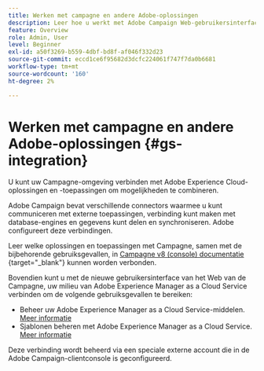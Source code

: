 ```yaml
---
title: Werken met campagne en andere Adobe-oplossingen
description: Leer hoe u werkt met Adobe Campaign Web-gebruikersinterface en Adobe Experience Cloud-oplossingen en -toepassingen
feature: Overview
role: Admin, User
level: Beginner
exl-id: a50f3269-b559-4dbf-bd8f-af046f332d23
source-git-commit: eccd1ce6f95682d3dcfc224061f747f7da0b6681
workflow-type: tm+mt
source-wordcount: '160'
ht-degree: 2%

---
```



# Werken met campagne en andere Adobe-oplossingen {#gs-integration}

U kunt uw Campagne-omgeving verbinden met Adobe Experience Cloud-oplossingen en -toepassingen om mogelijkheden te combineren.

Adobe Campaign bevat verschillende connectors waarmee u kunt communiceren met externe toepassingen, verbinding kunt maken met database-engines en gegevens kunt delen en synchroniseren. Adobe configureert deze verbindingen.

Leer welke oplossingen en toepassingen met Campagne, samen met de bijbehorende gebruiksgevallen, in [ Campagne v8 (console) documentatie ](https://experienceleague.adobe.com/docs/campaign/campaign-v8/connect/integration.html){target="_blank"}  kunnen worden verbonden.

Bovendien kunt u met de nieuwe gebruikersinterface van het Web van de Campagne, uw milieu van Adobe Experience Manager as a Cloud Service verbinden om de volgende gebruiksgevallen te bereiken:

* Beheer uw Adobe Experience Manager as a Cloud Service-middelen. [Meer informatie](aem-assets.md)
* Sjablonen beheren met Adobe Experience Manager as a Cloud Service. [Meer informatie](aem-content.md)

Deze verbinding wordt beheerd via een speciale externe account die in de Adobe Campaign-clientconsole is geconfigureerd.

